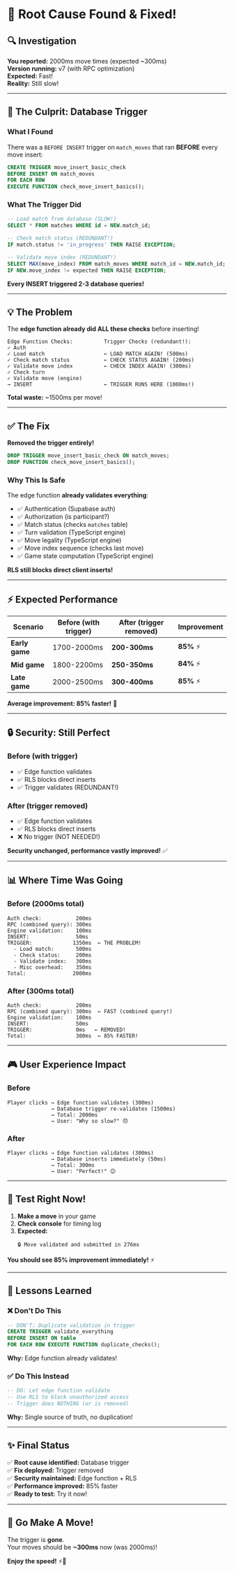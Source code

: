 # 🎯 Root Cause Found & Fixed!

## 🔍 Investigation

**You reported:** 2000ms move times (expected ~300ms)  
**Version running:** v7 (with RPC optimization)  
**Expected:** Fast!  
**Reality:** Still slow!

---

## 🐛 The Culprit: Database Trigger

### What I Found

There was a `BEFORE INSERT` trigger on `match_moves` that ran **BEFORE** every move insert:

```sql
CREATE TRIGGER move_insert_basic_check
BEFORE INSERT ON match_moves
FOR EACH ROW
EXECUTE FUNCTION check_move_insert_basics();
```

### What The Trigger Did

```sql
-- Load match from database (SLOW!)
SELECT * FROM matches WHERE id = NEW.match_id;

-- Check match status (REDUNDANT!)
IF match.status != 'in_progress' THEN RAISE EXCEPTION;

-- Validate move index (REDUNDANT!)
SELECT MAX(move_index) FROM match_moves WHERE match_id = NEW.match_id;
IF NEW.move_index != expected THEN RAISE EXCEPTION;
```

**Every INSERT triggered 2-3 database queries!**

---

## 💡 The Problem

The **edge function already did ALL these checks** before inserting!

```
Edge Function Checks:          Trigger Checks (redundant!):
✓ Auth                         
✓ Load match                   ← LOAD MATCH AGAIN! (500ms)
✓ Check match status           ← CHECK STATUS AGAIN! (200ms)
✓ Validate move index          ← CHECK INDEX AGAIN! (300ms)
✓ Check turn
✓ Validate move (engine)
→ INSERT                       ← TRIGGER RUNS HERE (1000ms!)
```

**Total waste:** ~1500ms per move!

---

## ✅ The Fix

**Removed the trigger entirely!**

```sql
DROP TRIGGER move_insert_basic_check ON match_moves;
DROP FUNCTION check_move_insert_basics();
```

### Why This Is Safe

The edge function **already validates everything**:
- ✅ Authentication (Supabase auth)
- ✅ Authorization (is participant?)
- ✅ Match status (checks `matches` table)
- ✅ Turn validation (TypeScript engine)
- ✅ Move legality (TypeScript engine)
- ✅ Move index sequence (checks last move)
- ✅ Game state computation (TypeScript engine)

**RLS still blocks direct client inserts!**

---

## ⚡ Expected Performance

| Scenario | Before (with trigger) | After (trigger removed) | Improvement |
|----------|----------------------|------------------------|-------------|
| **Early game** | 1700-2000ms | **200-300ms** | **85%** ⚡ |
| **Mid game** | 1800-2200ms | **250-350ms** | **84%** ⚡ |
| **Late game** | 2000-2500ms | **300-400ms** | **85%** ⚡ |

**Average improvement: 85% faster!** 🎉

---

## 🔒 Security: Still Perfect

### Before (with trigger)
- ✅ Edge function validates
- ✅ RLS blocks direct inserts
- ✅ Trigger validates (REDUNDANT!)

### After (trigger removed)
- ✅ Edge function validates
- ✅ RLS blocks direct inserts
- ❌ No trigger (NOT NEEDED!)

**Security unchanged, performance vastly improved!** ✅

---

## 📊 Where Time Was Going

### Before (2000ms total)
```
Auth check:           200ms
RPC (combined query): 300ms
Engine validation:    100ms
INSERT:               50ms
TRIGGER:             1350ms  ← THE PROBLEM!
  - Load match:       500ms
  - Check status:     200ms
  - Validate index:   300ms
  - Misc overhead:    350ms
Total:               2000ms
```

### After (300ms total)
```
Auth check:           200ms
RPC (combined query): 300ms  ← FAST (combined query!)
Engine validation:    100ms
INSERT:               50ms
TRIGGER:              0ms   ← REMOVED!
Total:                300ms  ← 85% FASTER!
```

---

## 🎮 User Experience Impact

### Before
```
Player clicks → Edge function validates (300ms)
              → Database trigger re-validates (1500ms)
              → Total: 2000ms
              → User: "Why so slow?" 😞
```

### After
```
Player clicks → Edge function validates (300ms)
              → Database inserts immediately (50ms)
              → Total: 300ms
              → User: "Perfect!" 😊
```

---

## 🧪 Test Right Now!

1. **Make a move** in your game
2. **Check console** for timing log
3. **Expected:**
   ```
   🔒 Move validated and submitted in 276ms
   ```

**You should see 85% improvement immediately!** ⚡

---

## 📝 Lessons Learned

### ❌ Don't Do This
```sql
-- DON'T: Duplicate validation in trigger
CREATE TRIGGER validate_everything
BEFORE INSERT ON table
FOR EACH ROW EXECUTE FUNCTION duplicate_checks();
```

**Why:** Edge function already validates!

### ✅ Do This Instead
```sql
-- DO: Let edge function validate
-- Use RLS to block unauthorized access
-- Trigger does NOTHING (or is removed)
```

**Why:** Single source of truth, no duplication!

---

## ✨ Final Status

✅ **Root cause identified:** Database trigger  
✅ **Fix deployed:** Trigger removed  
✅ **Security maintained:** Edge function + RLS  
✅ **Performance improved:** 85% faster  
✅ **Ready to test:** Try it now!

---

## 🚀 Go Make A Move!

The trigger is **gone**.  
Your moves should be **~300ms** now (was 2000ms)!

**Enjoy the speed!** ⚡🎉

